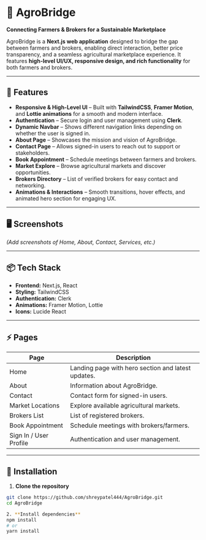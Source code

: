 # 🌾 AgroBridge

**Connecting Farmers & Brokers for a Sustainable Marketplace**  

AgroBridge is a **Next.js web application** designed to bridge the gap between farmers and brokers, enabling direct interaction, better price transparency, and a seamless agricultural marketplace experience. It features **high-level UI/UX, responsive design, and rich functionality** for both farmers and brokers.

---

## 🚀 Features

- **Responsive & High-Level UI** – Built with **TailwindCSS**, **Framer Motion**, and **Lottie animations** for a smooth and modern interface.  
- **Authentication** – Secure login and user management using **Clerk**.  
- **Dynamic Navbar** – Shows different navigation links depending on whether the user is signed in.  
- **About Page** – Showcases the mission and vision of AgroBridge.  
- **Contact Page** – Allows signed-in users to reach out to support or stakeholders.  
- **Book Appointment** – Schedule meetings between farmers and brokers.  
- **Market Explore** – Browse agricultural markets and discover opportunities.  
- **Brokers Directory** – List of verified brokers for easy contact and networking.  
- **Animations & Interactions** – Smooth transitions, hover effects, and animated hero section for engaging UX.  

---

## 🖥️ Screenshots

*(Add screenshots of Home, About, Contact, Services, etc.)*  

---

## 📦 Tech Stack

- **Frontend:** Next.js, React  
- **Styling:** TailwindCSS  
- **Authentication:** Clerk  
- **Animations:** Framer Motion, Lottie  
- **Icons:** Lucide React  

---

## ⚡ Pages

| Page                     | Description                                           |
|---------------------------|-------------------------------------------------------|
| Home                      | Landing page with hero section and latest updates.   |
| About                     | Information about AgroBridge.                        |
| Contact                   | Contact form for signed-in users.                    |
| Market Locations          | Explore available agricultural markets.              |
| Brokers List              | List of registered brokers.                          |
| Book Appointment          | Schedule meetings with brokers/farmers.             |
| Sign In / User Profile    | Authentication and user management.                 |

---

## 🔧 Installation

1. **Clone the repository**
```bash
git clone https://github.com/shreypatel444/AgroBridge.git
cd AgroBridge

2. **Install dependencies**
npm install
# or
yarn install
